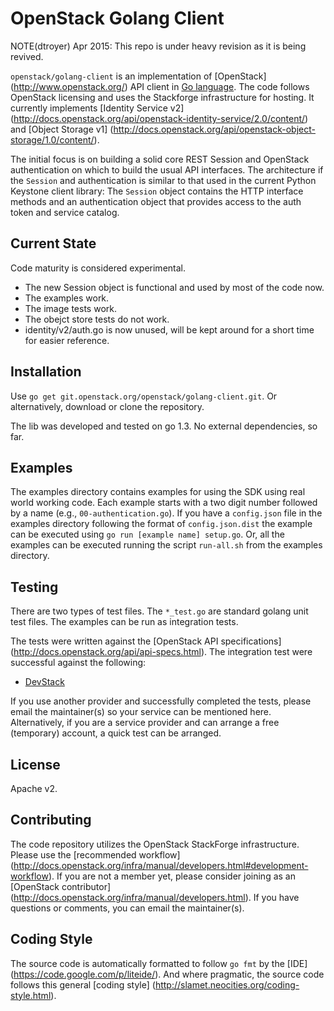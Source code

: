 OpenStack Golang Client
=======================

NOTE(dtroyer) Apr 2015: This repo is under heavy revision as it is being revived.

`openstack/golang-client` is an implementation of [OpenStack]
(http://www.openstack.org/) API client in [Go language](http://golang.org).
The code follows OpenStack licensing and uses the Stackforge infrastructure
for hosting.  It currently implements [Identity Service v2] 
(http://docs.openstack.org/api/openstack-identity-service/2.0/content/) 
and [Object Storage v1] 
(http://docs.openstack.org/api/openstack-object-storage/1.0/content/).

The initial focus is on building a solid core REST Session and OpenStack
authentication on which to build the usual API interfaces.  The architecture
if the `Session` and authentication is similar to that used in the current
Python Keystone client library: The `Session` object contains the HTTP
interface methods and an authentication object that provides access to
the auth token and service catalog.

Current State
-------------
Code maturity is considered experimental.

* The new Session object is functional and used by most of the code now.
* The examples work.
* The image tests work.
* The obejct store tests do not work.
* identity/v2/auth.go is now unused, will be kept around for a short time
  for easier reference.

Installation
------------
Use `go get git.openstack.org/openstack/golang-client.git`.  Or alternatively,
download or clone the repository.

The lib was developed and tested on go 1.3. No external dependencies, so far.

Examples
--------
The examples directory contains examples for using the SDK using
real world working code. Each example starts with a two digit number followed
by a name (e.g., `00-authentication.go`). If you have a `config.json` file in the
examples directory following the format of `config.json.dist` the example can be
executed using `go run [example name] setup.go`. Or, all the examples can be
executed running the script `run-all.sh` from the examples directory.

Testing
-------
There are two types of test files.  The `*_test.go` are standard
golang unit test files.  The examples can be run as integration tests.

The tests were written against the [OpenStack API specifications]
(http://docs.openstack.org/api/api-specs.html).
The integration test were successful against the following:

- [DevStack](http://devstack.org)

If you use another provider and successfully completed the tests, please email
the maintainer(s) so your service can be mentioned here.  Alternatively, if you
are a service provider and can arrange a free (temporary) account, a quick test
can be arranged.

License
-------
Apache v2.

Contributing
------------
The code repository utilizes the OpenStack StackForge infrastructure.
Please use the [recommended workflow]
(http://docs.openstack.org/infra/manual/developers.html#development-workflow).  If you are not a member yet,
please consider joining as an [OpenStack contributor]
(http://docs.openstack.org/infra/manual/developers.html).  If you have questions or
comments, you can email the maintainer(s).

Coding Style
------------
The source code is automatically formatted to follow `go fmt` by the [IDE]
(https://code.google.com/p/liteide/).  And where pragmatic, the source code
follows this general [coding style]
(http://slamet.neocities.org/coding-style.html).
